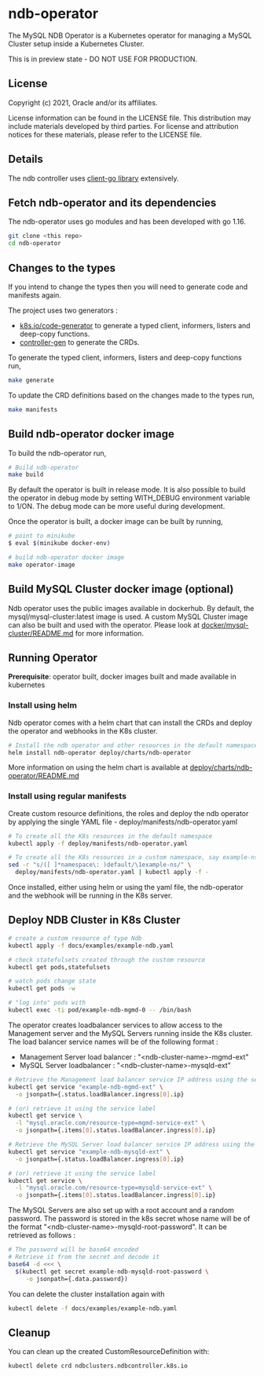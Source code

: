 # ndb-operator

The MySQL NDB Operator is a Kubernetes operator for managing a MySQL Cluster setup inside a Kubernetes Cluster.

This is in preview state - DO NOT USE FOR PRODUCTION.

## License

Copyright (c) 2021, Oracle and/or its affiliates.

License information can be found in the LICENSE file. This distribution may include materials developed by third parties. For license and attribution notices for these materials, please refer to the LICENSE file.

## Details

The ndb controller uses [client-go library](https://github.com/kubernetes/client-go/tree/master/tools/cache) extensively.

## Fetch ndb-operator and its dependencies

The ndb-operator uses go modules and has been developed with go 1.16. 

```sh
git clone <this repo>
cd ndb-operator
```

## Changes to the types

If you intend to change the types then you will need to generate code and manifests again.

The project uses two generators :
- [k8s.io/code-generator](https://github.com/kubernetes/code-generator) to generate a typed client, informers, listers and deep-copy functions.
- [controller-gen](https://github.com/kubernetes-sigs/controller-tools/tree/master/cmd/controller-gen) to generate the CRDs.

To generate the typed client, informers, listers and deep-copy functions run,
```sh
make generate
```

To update the CRD definitions based on the changes made to the types run,
```sh
make manifests
```

## Build ndb-operator docker image

To build the ndb-operator run,

```sh
# Build ndb-operator 
make build
```

By default the operator is built in release mode. It is also possible to build the operator in debug mode by setting WITH_DEBUG environment variable to 1/ON. The debug mode can be more useful during development.

Once the operator is built, a docker image can be built by running,

```sh
# point to minikube
$ eval $(minikube docker-env)

# build ndb-operator docker image
make operator-image
```

## Build MySQL Cluster docker image (optional)

Ndb operator uses the public images available in dockerhub. By default, the mysql/mysql-cluster:latest image is used. A custom MySQL Cluster image can also be built and used with the operator. Please look at [docker/mysql-cluster/README.md](docker/mysql-cluster/README.md) for more information.

## Running Operator

**Prerequisite**: operator built, docker images built and made available in kubernetes 

### Install using helm

Ndb operator comes with a helm chart that can install the CRDs and deploy the operator and webhooks in the K8s cluster.

```sh
# Install the ndb operator and other resources in the default namespace
helm install ndb-operator deploy/charts/ndb-operator
```
More information on using the helm chart is available at [deploy/charts/ndb-operator/README.md](deploy/charts/ndb-operator/README.md)

### Install using regular manifests

Create custom resource definitions, the roles and deploy the ndb operator by applying the single YAML file - deploy/manifests/ndb-operator.yaml

```sh
# To create all the K8s resources in the default namespace
kubectl apply -f deploy/manifests/ndb-operator.yaml

# To create all the K8s resources in a custom namespace, say example-ns, run
sed -r "s/([ ]*namespace\: )default/\1example-ns/" \
  deploy/manifests/ndb-operator.yaml | kubectl apply -f -

```

Once installed, either using helm or using the yaml file, the ndb-operator and the webhook will be running in the K8s server.

## Deploy NDB Cluster in K8s Cluster

```sh
# create a custom resource of type Ndb
kubectl apply -f docs/examples/example-ndb.yaml

# check statefulsets created through the custom resource
kubectl get pods,statefulsets

# watch pods change state
kubectl get pods -w

# "log into" pods with 
kubectl exec -ti pod/example-ndb-mgmd-0 -- /bin/bash
```

The operator creates loadbalancer services to allow access to the Management server and the MySQL Servers running inside the K8s cluster.
The load balancer service names will be of the following format :
 * Management Server load balancer : "\<ndb-cluster-name\>-mgmd-ext"
 * MySQL Server loadbalancer : "\<ndb-cluster-name\>-mysqld-ext"

```sh
# Retrieve the Management load balancer service IP address using the service name
kubectl get service "example-ndb-mgmd-ext" \
  -o jsonpath={.status.loadBalancer.ingress[0].ip}

# (or) retrieve it using the service label
kubectl get service \
  -l "mysql.oracle.com/resource-type=mgmd-service-ext" \
  -o jsonpath={.items[0].status.loadBalancer.ingress[0].ip}

# Retrieve the MySQL Server load balancer service IP address using the service name
kubectl get service "example-ndb-mysqld-ext" \
  -o jsonpath={.status.loadBalancer.ingress[0].ip}

# (or) retrieve it using the service label
kubectl get service \
  -l "mysql.oracle.com/resource-type=mysqld-service-ext" \
  -o jsonpath={.items[0].status.loadBalancer.ingress[0].ip}

```

The MySQL Servers are also set up with a root account and a random password.
The password is stored in the k8s secret whose name will be of the format "\<ndb-cluster-name\>-mysqld-root-password".
It can be retrieved as follows :

```sh
# The password will be base64 encoded
# Retrieve it from the secret and decode it
base64 -d <<< \
  $(kubectl get secret example-ndb-mysqld-root-password \
     -o jsonpath={.data.password})
```

You can delete the cluster installation again with


```sh
kubectl delete -f docs/examples/example-ndb.yaml
```

## Cleanup

You can clean up the created CustomResourceDefinition with:

    kubectl delete crd ndbclusters.ndbcontroller.k8s.io

